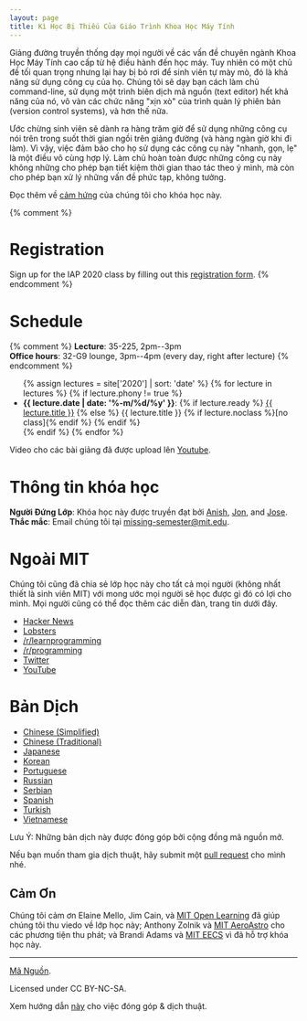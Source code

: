 ```yaml
---
layout: page
title: Kì Học Bị Thiếu Của Giáo Trình Khoa Học Máy Tính
---
```


Giảng đường truyền thống dạy mọi người về các vấn đề chuyên ngành Khoa Học 
Máy Tính cao cấp từ hệ điều hành đến học máy. Tuy nhiên có một chủ đề tối quan 
trọng nhưng lại hay bị bỏ rơi để sinh viên tự mày mò, đó là khả năng sử dụng 
công cụ của họ. Chúng tôi sẽ dạy bạn cách làm chủ command-line, sử dụng một trình
biên dịch mã nguồn (text editor) hết khả năng của nó, vô vàn các chức năng "xịn xò" của trình
quản lý phiên bản (version control systems), và hơn thế nữa.

Ước chừng sinh viên sẽ dành ra hàng trăm giờ để sử dụng những công cụ nói trên trong suốt 
thời gian ngồi trên giảng đường (và hàng ngàn giờ khi đi làm). Vì vậy, việc đảm bảo cho họ 
sử dụng các công cụ này "nhanh, gọn, lẹ" là một điều vô cùng hợp lý. Làm chủ hoàn toàn được những
công cụ này không những cho phép bạn tiết kiệm thời gian thao tác theo ý mình, mà còn cho phép bạn
xử lý những vấn đề phức tạp, không tưởng.

Đọc thêm về [cảm hứng](/about/) của chúng tôi cho khóa học này.

{% comment %}
# Registration

Sign up for the IAP 2020 class by filling out this [registration form](https://forms.gle/TD1KnwCSV52qexVt9).
{% endcomment %}

# Schedule

{% comment %}
**Lecture**: 35-225, 2pm--3pm<br>
**Office hours**: 32-G9 lounge, 3pm--4pm (every day, right after lecture)
{% endcomment %}

<ul>
{% assign lectures = site['2020'] | sort: 'date' %}
{% for lecture in lectures %}
    {% if lecture.phony != true %}
        <li>
        <strong>{{ lecture.date | date: '%-m/%d/%y' }}</strong>:
        {% if lecture.ready %}
            <a href="{{ lecture.url }}">{{ lecture.title }}</a>
        {% else %}
            {{ lecture.title }} {% if lecture.noclass %}[no class]{% endif %}
        {% endif %}
        </li>
    {% endif %}
{% endfor %}
</ul>

Video cho các bài giảng đã được upload lên [Youtube](https://www.youtube.com/playlist?list=PLyzOVJj3bHQuloKGG59rS43e29ro7I57J).

# Thông tin khóa học

**Người Đứng Lớp**: Khóa học này được truyền đạt bởi [Anish](https://www.anishathalye.com/), [Jon](https://thesquareplanet.com/), and [Jose](http://josejg.com/).
**Thắc mắc**: Email chúng tôi tại [missing-semester@mit.edu](mailto:missing-semester@mit.edu).

# Ngoài MIT

Chúng tôi cũng đã chia sẻ lớp học này cho tất cả mọi người (không nhất thiết là sinh viên MIT) 
với mong ước mọi người sẽ học được gì đó có lợi cho mình. Mọi người cũng có thể đọc thêm các
diễn đàn, trang tin dưới đây.

 - [Hacker News](https://news.ycombinator.com/item?id=22226380)
 - [Lobsters](https://lobste.rs/s/ti1k98/missing_semester_your_cs_education_mit)
 - [/r/learnprogramming](https://www.reddit.com/r/learnprogramming/comments/eyagda/the_missing_semester_of_your_cs_education_mit/)
 - [/r/programming](https://www.reddit.com/r/programming/comments/eyagcd/the_missing_semester_of_your_cs_education_mit/)
 - [Twitter](https://twitter.com/jonhoo/status/1224383452591509507)
 - [YouTube](https://www.youtube.com/playlist?list=PLyzOVJj3bHQuloKGG59rS43e29ro7I57J)

# Bản Dịch

- [Chinese (Simplified)](https://missing-semester-cn.github.io/)
- [Chinese (Traditional)](https://missing-semester-zh-hant.github.io/)
- [Japanese](https://missing-semester-jp.github.io/)
- [Korean](https://missing-semester-kr.github.io/)
- [Portuguese](https://missing-semester-pt.github.io/)
- [Russian](https://missing-semester-rus.github.io/)
- [Serbian](https://netboxify.com/missing-semester/)
- [Spanish](https://missing-semester-esp.github.io/)
- [Turkish](https://missing-semester-tr.github.io/)
- [Vietnamese](https://missing-semester-vn.github.io/)

Lưu Ý: Những bản dịch này được đóng góp bởi cộng đồng mã nguồn mở.

Nếu bạn muốn tham gia dịch thuật, hãy submit một [pull request](https://github.com/missing-semester-vn/missing-semester-vn.github.io/pulls) cho mình nhé.

## Cảm Ơn

Chúng tôi cảm ơn Elaine Mello, Jim Cain, và [MIT Open
Learning](https://openlearning.mit.edu/) đã giúp chúng tôi thu viedo về lớp học này; Anthony Zolnik và [MIT
AeroAstro](https://aeroastro.mit.edu/) cho các phương tiện thu phát; và Brandi Adams và
[MIT EECS](https://www.eecs.mit.edu/) vì đã hỗ trợ khóa học này.

---

<div class="small center">
<p><a href="https://github.com/missing-semester/missing-semester">Mã Nguồn</a>.</p>
<p>Licensed under CC BY-NC-SA.</p>
<p>Xem hướng dẫn <a href="/license/">này</a> cho việc đóng góp &amp; dịch thuật.</p>
</div>
